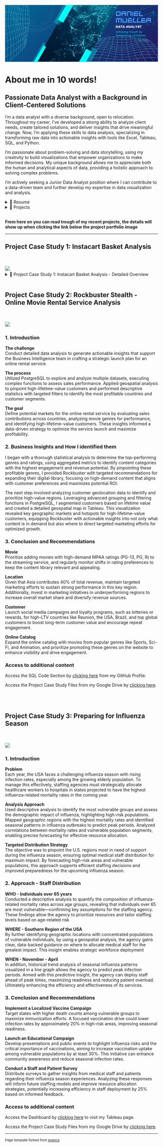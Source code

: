 <link rel="stylesheet" href="styles.css">

<img src="images/Data Analytics 2.png"/>

# About me in 10 words!
<h2 class="about-heading">Passionate Data Analyst with a Background in Client-Centered Solutions</h2>

I’m a data analyst with a diverse background, open to relocation. Throughout my career, I’ve developed a strong ability to analyze client needs, create tailored solutions, and deliver insights that drive meaningful change. Now, I’m applying these skills to data analysis, specializing in transforming raw data into actionable insights with tools like Excel, Tableau, SQL, and Python.

I’m passionate about problem-solving and data storytelling, using my creativity to build visualizations that empower organizations to make informed decisions. My unique background allows me to appreciate both the human and analytical aspects of data, providing a holistic approach to solving complex problems.

I’m actively seeking a Junior Data Analyst position where I can contribute to a data-driven team and further develop my expertise in data visualization and analysis.

<details>
  <summary>📃 Resume</summary>
<br>
Experience<br>

Here is a quick overview for you. You can also click the following link to visit my LinkedIn profile for full details about my work history and educational background<br>
<a href="https://www.linkedin.com/in/daniel-müller-profile/">
  <img src="https://img.shields.io/badge/linkedin-%230077B5.svg?&style=for-the-badge&logo=linkedin&logoColor=white" alt="LinkedIn Profile"/>
</a>
<br><br>
Feel free to download my complete resume from<br>
<a href="https://drive.google.com/file/d/1AyPYACmAiGfu91brKuZabJCuLaJeeMuW/view?usp=drive_link/">
  <img src="https://img.shields.io/badge/googledrive-4285F4?style=for-the-badge&logo=googledrive&logoColor=white"/>
</a>
<br><br>
🧑‍💼 Instructor <br>
📆 April 2020 - December 2023<br>
📍 British Culture Academy, Kawaguchi/Japan
<br><br>
Impact: <br>
Increased class enrollment by 30% within one year, launched 10 new classes, and secured a new school partnership, expanding the Academy’s reach and service offerings.<br><br>

🧑‍💼 Nutrition Coach & Sales <br>
📆 July 2013 - December 2018<br>
📍 Sportstudio vitafit GmbH, Dreieich/Germany
<br><br>
Impact: <br>
Achieved a 70% conversion rate of new walk-in clients and established a specialized nutrition course held three times a year, significantly boosting service offerings and client loyalty.
<br><br>
</details>

<details>
  <summary>📁 Projects</summary>
  
Projects

Here is a quick overview for you. You can also click the following link to visit my GitHub profile for more details about the projects I have done so far: 

<a href="https://danielsdata91.github.io/">
  <img src="https://img.shields.io/badge/GitHub-100000?style=for-the-badge&logo=github&logoColor=white" alt="GitHub Profile"/>
</a>
<br><br>

- 👨‍💻 Marketing Analyst<br>
  📆 October 2024<br>
  📍 CareerFoundry - Berlin/Germany<br>
  📁 Project Title: Instacart Basket Analysis<br>
  🧰 SKills:<br>
  <img align="left" src="https://img.shields.io/badge/Python-FFD43B?style=for-the-badge&logo=python&logoColor=blue" />
  <img align="left" src="https://img.shields.io/badge/Jupyter-F37626.svg?&style=for-the-badge&logo=Jupyter&logoColor=white" />
  <img align="left" src="https://img.shields.io/badge/PostgreSQL-316192?style=for-the-badge&logo=postgresql&logoColor=white" />
  <br><br>

- 👨‍💻 Data Analyst<br>
  📆 September 2024<br>
  📍 CareerFoundry - Berlin/Germany<br>
  📁 Project Title: Rockbuster Stealth Analysis<br>
  🧰 Skills:<br>
  <img align="left" src="https://img.shields.io/badge/Tableau-E97627?style=for-the-badge&logo=Tableau&logoColor=white" />
  <img align="left" src="https://img.shields.io/badge/Microsoft_Excel-217346?style=for-the-badge&logo=microsoft-excel&logoColor=white" />
  <img align="left" src="https://img.shields.io/badge/PostgreSQL-316192?style=for-the-badge&logo=postgresql&logoColor=white" />
  <img align="lreft" src="https://img.shields.io/badge/Canva-%2300C4CC.svg?&style=for-the-badge&logo=Canva&logoColor=white" />
  <br><br>

</details>
<br>

**From here on you can read trough of my recent projects, the details will show up when clicking the link below the project portfolio image**

---
<h2 class="about-heading">Project Case Study 1: Instacart Basket Analysis</h2>
<br><br>
<img src="images/Collage Case Study Instacart.png"/>

<details>
  <summary>📁 Project Case Study 1: Instacart Basket Analysis - Detailed Overview</summary>
1. Introduction

<h2 class="about-heading">Challenge</h2><br>
Developing marketing strategies based on data gained through initial and exploratory analysis.

The process<br>
Conducting an exploratory analysis in Python to identify differences between classifications of demographic informations and examine possible relationships between customers profiles. Performing basic aggregations to discover the degree of capacity during the day at Instacart.

**The goal**<br>
The goal was to identify the most profitable time frames for placing commercials, and to carve out specific order habits of different customer profiles who the advertisements should be addressed to.

### 2. Step 1: Customer Ordering Habits

Understanding customer ordering patterns is crucial for the client’s targeted marketing efforts. This analysis aimed to clarify customer purchase frequency, peak purchasing times, and popular product preferences. With these insights, the client can strategically time their advertising and focus on promoting high-demand products to maximize engagement and return on marketing investment.

In this phase, I performed descriptive analysis using Python to pinpoint key metrics and assess customer loyalty, specifically by analyzing the intervals between repeat purchases. This enabled us to segment customers based on loyalty and inform more effective marketing strategies.

**Insights**<br>
1: Loyal customers usually return after 8 days. 
2: Most orders are placed between 10 am and 4 pm
3: The busiest days are Sunday and Monday
4: The most popular goods are from the produce department

### 3. Step 2: Customer Profiling

The previous analysis identified general customer ordering habits; however, it’s now essential to pinpoint which customer segments generate the most revenue. This is particularly valuable for tailoring advertisements to target high-value customer profiles effectively.

I conducted an exploratory data analysis and created product labels, assigning them to distinct customer profiles based on key demographics such as age, marital status, and number of dependents. Insights from this analysis revealed that age is the most significant differentiator among high-value customers, providing a critical factor for refining marketing strategies.

**Insights**<br>
Age is the significant differentiator


### 4. Challenges - How did I solve them?

**1: Unexpected NaN Values during Step 1**<br>
While analyzing age groups in relation to order frequency, I encountered unexpected NaN values in the crosstab output. To resolve this, I reviewed and refined the frequency flag definitions in the dataset, which corrected the categorization and provided accurate insights.

**2: Busiest Hours of the Day and Expenditure**<br>
In a separate analysis to identify peak purchasing hours, an initial expenditure-by-hour visualization showed contradictory results. I addressed this by regrouping all orders by hour and recalculating the total expenditure. This adjustment produced a line graph that accurately reflects the busiest hours, offering clearer insights into optimal times for targeted marketing efforts.

### 5. Conclusion and Recommendations

**Customer**<br>
Loyal customers typically return to place a new order approximately every 8 days. While helpful, this insight is less critical compared to optimizing specific marketing strategies for targeted growth.

**Timeing**<br>
Customers place the highest number of orders between 10 am and 4 pm on Sundays and Mondays, making these ideal times for targeted ads to convert regular customers into loyal ones. To further drive sales, I recommend scheduling advertisements during off-peak times—such as early mornings (6 am to 8 am) and evenings (5 pm to 10 pm) on less busy days like Wednesdays and Thursdays. This strategic timing can increase traffic on slower days, balancing demand and enhancing revenue.

**Product**<br>
The produce department is the most popular, with products classified under the Food & Grocery label generating the highest number of orders across diverse customer segments. By focusing ads on these high-demand products, Instacart’s marketing team can increase engagement and drive more consistent sales across all customer profiles.

**Customer Profile**<br>
Married customers, especially those in households with 1-2 dependents, are among the highest purchasers across age groups. Knowing this demographic provides a complete view for the marketing team, allowing them to tailor advertisements effectively by focusing on not only when and what to advertise but also who the core audience should be. This level of targeting can significantly increase the profitability and precision of Instacart’s marketing strategy.

### Access to additional content

Access the Final Report by [clicking here](https://docs.google.com/spreadsheets/d/14rczGgmBJOYZWz8Xh7ZP6FYDQdYgK3tb/edit?usp=drive_link&ouid=102970833740850606782&rtpof=true&sd=true) from my Google Drive.

Access the Python Script Section by [clicking here](https://github.com/DanielsData91/Instacart-Basket-Analysis) from my GitHub Profile.

Access the Project Case Study Files from my Google Drive by [clicking here](https://drive.google.com/file/d/1EoxlccECVwob6XTRJlb8JcdDoxHbz4GC/view?usp=drive_link).
<br><br>
<br><br>

</details>
<br>

<h2 class="about-heading">Project Case Study 2: Rockbuster Stealth - Online Movie Rental Service Analysis</h2>
<br><br>
<img src="images/Collage Case Study Rockbuster.png"/>

### 1. Introduction

**The challenge**<br>
Conduct detailed data analysis to generate actionable insights that support the Business Intelligence team in crafting a strategic launch plan for an online rental service.

**The process**<br>
Utilized PostgreSQL to explore and analyze multiple datasets, executing complex functions to assess sales performance. Applied geospatial analysis to pinpoint high-lifetime-value customers and performed descriptive statistics with targeted filters to identify the most profitable countries and customer segments.

**The goal**<br>
Define potential markets for the online rental service by evaluating sales contributions across countries, analyzing movie genres for performance, and identifying high-lifetime-value customers. These insights informed a data-driven strategy to optimize the service launch and maximize profitability.

### 2. Business Insights and How I identified them

I began with a thorough statistical analysis to determine the top-performing genres and ratings, using aggregated metrics to identify content categories with the highest engagement and revenue potential. By pinpointing these profitable genres, I provided Rockbuster with targeted recommendations for expanding their digital library, focusing on high-demand content that aligns with customer preferences and maximizes potential ROI.

The next step involved analyzing customer geolocation data to identify and prioritize high-value regions. Leveraging advanced grouping and filtering functions in PostgreSQL, I segmented customers based on lifetime value and created a detailed geospatial map in Tableau. This visualization revealed key geographic markets and hotspots for high-lifetime-value customers, equipping Rockbuster with actionable insights into not only what content is in demand but also where to direct targeted marketing efforts for optimized growth.

### 3. Conclusion and Recommendations

**Movie**<br>
Prioritize adding movies with high-demand MPAA ratings (PG-13, PG, R) to the streaming service, and regularly monitor shifts in rating preferences to keep the content library relevant and appealing.

**Location**<br>
Given that Asia contributes 40% of total revenue, maintain targeted marketing efforts to sustain strong performance in this key region. Additionally, invest in marketing initiatives in underperforming regions to increase overall market share and diversify revenue sources.

**Customer**<br>
Launch social media campaigns and loyalty programs, such as lotteries or rewards, for high-LTV countries like Reunion, the USA, Brazil, and top global customers to boost long-term customer value and encourage repeat engagement.

**Online Catalog**<br>
Expand the online catalog with movies from popular genres like Sports, Sci-Fi, and Animation, and prioritize promoting these genres on the website to enhance visibility and drive engagement.

### Access to additional content

Access the SQL Code Section by [clicking here](https://github.com/DanielsData91/Rockbuster-Stealth-Project/tree/main/SQL%20Code) from my GitHub Profile.

Access the Project Case Study Files from my Google Drive by [clicking here](https://drive.google.com/file/d/1V3kQ9nkyfYVaXbztePThmmGVTzqdR1q3/view?usp=drive_link).
<br><br>
<br><br>
<h2 class="about-heading">Project Case Study 3: Preparing for Influenza Season</h2>
<br><br>
<img src="images/Collage Case Study CDC.png"/>

### 1. Introduction

**Problem**<br>
Each year, the USA faces a challenging influenza season with rising infection rates, especially among the growing elderly population. To manage this effectively, staffing agencies must strategically allocate healthcare workers to hospitals in states projected to have the highest influenza-related mortality rates in the coming year.

**Analysis Approach**<br>
Used descriptive analysis to identify the most vulnerable groups and assess the demographic impact of influenza, highlighting high-risk populations.
Mapped geographic regions with the highest mortality rates and identified seasonal patterns in influenza outbreaks to predict peak periods.
Analyzed correlations between mortality rates and vulnerable population segments, enabling precise forecasting for effective resource allocation.

**Targeted Distribution Strategy**<br>
The objective was to pinpoint the U.S. regions most in need of support during the influenza season, ensuring optimal medical staff distribution for maximum impact. By forecasting high-risk areas and vulnerable populations, this approach supports efficient staffing decisions and improved preparedness for the upcoming influenza season.

### 2. Approach - Staff Distribution
**WHO - Individuals over 65 years**<br>
Conducted a descriptive analysis to quantify the composition of influenza-related mortality rates across age groups, revealing that individuals over 65 are most vulnerable—confirming key assumptions for the staffing agency. These findings allow the agency to prioritize resources and tailor staffing levels based on age-related risk

**WHERE - Southern Region of the USA**<br>
By further identifying geographic locations with concentrated populations of vulnerable individuals, by using a geospatial analysis, the agency gains clear, data-backed guidance on where to allocate medical staff for the greatest impact. This insight enables strategic workforce deployment

**WHEN - November - April**<br>
In addition, historical trend analysis of seasonal influenza patterns visualized in a line graph allows the agency to predict peak infection periods. Armed with this predictive insight, the agency can deploy staff ahead of peak times, maximizing readiness and reducing patient overload. Ultimately enhancing the efficiency and effectiveness of its services.

### 3. Conclusion and Recommendations
**Implement a Localized Vaccine Campaign**<br>
Target states with higher death counts among vulnerable groups to maximize immunization efforts. A focused vaccination drive could lower infection rates by approximately 20% in high-risk areas, improving seasonal readiness.

**Launch an Educational Campaign**<br>
Develop presentations and public events to highlight influenza risks and the critical importance of vaccinations, aiming to increase vaccination uptake among vulnerable populations by at least 30%. This initiative can enhance community awareness and reduce seasonal infection rates.

**Conduct a Staff and Patient Survey**<br>
Distribute surveys to gather insights from medical staff and patients regarding their influenza season experiences. Analyzing these responses will inform future staffing models and improve resource allocation strategies, potentially increasing efficiency in staff deployment by 25% based on informed feedback.


### Access to additional content

Access the Dashboard by [clicking here](https://public.tableau.com/shared/YQ6WCNN4P?:display_count=n&:origin=viz_share_link) to visit my Tableau page.

Access the Project Case Study Files from my Google Drive by [clicking here](https://drive.google.com/file/d/1yu3zcjjm7o2ihsS3ddsNmiHr2e7kxUJl/view?usp=drive_link).

---
<p style="font-size:11px">Page template forked from <a href="https://github.com/evanca/quick-portfolio">evanca</a></p>
<!-- Remove above link if you don't want to attibute -->
